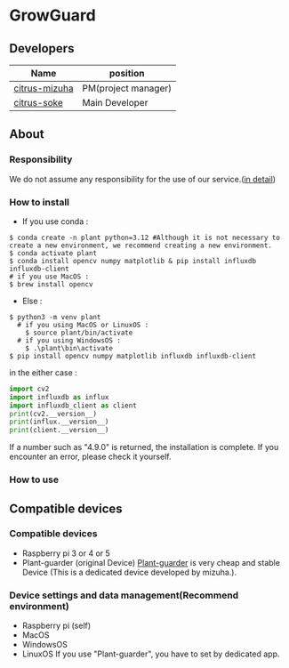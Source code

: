 # GrowGuard
## Developers
| Name                                              | position            |
|---------------------------------------------------|---------------------|
| [citrus-mizuha](https://github.com/citrus-mizuha) | PM(project manager) |
| [citrus-soke](https://github.com/citrus-soke)     | Main Developer      |
## About
### Responsibility
We do not assume any responsibility for the use of our service.([in detail](LICENSE))
### How to install
- If you use conda : 
```shell
$ conda create -n plant python=3.12 #Although it is not necessary to create a new environment, we recommend creating a new environment.
$ conda activate plant
$ conda install opencv numpy matplotlib & pip install influxdb influxdb-client
# if you use MacOS : 
$ brew install opencv
```
- Else :
```shell
$ python3 -m venv plant
  # if you using MacOS or LinuxOS : 
    $ source plant/bin/activate
  # if you using WindowsOS : 
    $ .\plant\bin\activate
$ pip install opencv numpy matplotlib influxdb influxdb-client
```
in the either case :
```python
import cv2
import influxdb as influx
import influxdb_client as client
print(cv2.__version__)
print(influx.__version__)
print(client.__version__)
```
If a number such as "4.9.0" is returned, the installation is complete. If you encounter an error, please check it yourself.
### How to use

## Compatible devices
### Compatible devices
- Raspberry pi 3 or 4 or 5
- Plant-guarder (original Device)
[Plant-guarder](https://example.com) is very cheap and stable Device (This is a dedicated device developed by mizuha.).
### Device settings and data management(Recommend environment)
- Raspberry pi (self)
- MacOS
- WindowsOS
- LinuxOS
If you use "Plant-guarder", you have to set by dedicated app.

## 